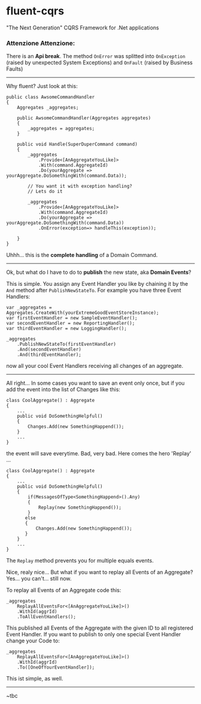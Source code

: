 # fluent-cqrs
"The Next Generation" CQRS Framework for .Net applications

### Attenzione Attenzione: 
There is an **Api break**. The method `OnError` was splitted into `OnException` 
(raised by unexpected System Exceptions) and `OnFault` (raised by Business Faults)

---

Why fluent? Just look at this:

    public class AwsomeCommandHandler 
    {
        Aggregates _aggregates;
        
        public AwsomeCommandHandler(Aggregates aggregates)
        {
            _aggregates = aggregates;
        }
      
        public void Handle(SuperDuperCommand command)
        {
            _aggregates
                .Provide<[AnAggregateYouLike]>
                .With(command.AggregateId)
                .Do(yourAggregate => yourAggregate.DoSomethingWith(command.Data));

		    // You want it with exception handling?
		    // Lets do it

		    _aggregates
			    .Provide<[AnAggregateYouLike]>
			    .With(command.AggregateId)
			    .Do(yourAggregate => yourAggregate.DoSomethingWith(command.Data))
			    .OnError(exception=> handleThis(exception));

        }
    }

Uhhh... this is the **complete handling** of a Domain Command.

---

Ok, but what do I have to do to **publish** the new state, aka **Domain Events**?

This is simple. You assign any Event Handler you like by chaining it by the `And` method after `PublishNewStateTo`. 
For example you have three Event Handlers:

    var _aggregates = Aggregates.CreateWith(yourExtremeGoodEventStoreInstance);
    var firstEventHandler = new SampleEventHandler();
    var secondEventHandler = new ReportingHandler();
    var thirdEventHandler = new LoggingHandler();
    
    _aggregates
        .PublishNewStateTo(firstEventHandler)
        .And(secondEventHandler)
        .And(thirdEventHandler);
    
now all your cool Event Handlers receiving all changes of an aggregate.

---

All right... In some cases you want to save an event only once, but if you add the event into the list of Changes like this: 

    class CoolAggregate() : Aggregate
    {
        ...
        public void DoSomethingHelpful()
        {
            Changes.Add(new SomethingHappend());
        }
        ...
    }

the event will save everytime. Bad, very bad. Here comes the hero 'Replay' ...

    class CoolAggregate() : Aggregate
    {
        ...
        public void DoSomethingHelpful()
        {
            if(MessagesOfType<SomethingHappend>().Any)
            {
                Replay(new SomethingHappend());
            }
           else
           {
               Changes.Add(new SomethingHappend());
           }
        }
        ...
    }

The `Replay` method prevents you for multiple equals events.

Nice, realy nice... But what if you want to replay all Events of an Aggregate? Yes... you can't... still now.

To replay all Events of an Aggregate code this:

    _aggregates
        ReplayAllEventsFor<[AnAggregateYouLike]>()
        .WithId(aggrId)
        .ToAllEventHandlers();

This published all Events of the Aggregate with the given ID to all registered Event Handler.
If you want to publish to only one special Event Handler change your Code to:

    _aggregates
        ReplayAllEventsFor<[AnAggregateYouLike]>()
        .WithId(aggrId)
        .To([OneOfYourEventHandler]);

This ist simple, as well.

---
~tbc

